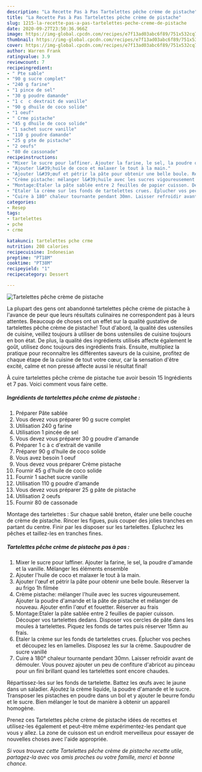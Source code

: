 ```yaml
---
description: "La Recette Pas à Pas Tartelettes pêche crème de pistache"
title: "La Recette Pas à Pas Tartelettes pêche crème de pistache"
slug: 1215-la-recette-pas-a-pas-tartelettes-peche-creme-de-pistache
date: 2020-09-27T23:50:36.966Z
image: https://img-global.cpcdn.com/recipes/e7f13ad03abc6f89/751x532cq70/tartelettes-peche-creme-de-pistache-photo-principale-de-la-recette.jpg
thumbnail: https://img-global.cpcdn.com/recipes/e7f13ad03abc6f89/751x532cq70/tartelettes-peche-creme-de-pistache-photo-principale-de-la-recette.jpg
cover: https://img-global.cpcdn.com/recipes/e7f13ad03abc6f89/751x532cq70/tartelettes-peche-creme-de-pistache-photo-principale-de-la-recette.jpg
author: Warren Frank
ratingvalue: 3.9
reviewcount: 7
recipeingredient:
- " Pte sable"
- "90 g sucre complet"
- "240 g farine"
- "1 pince de sel"
- "30 g poudre damande"
- "1 c  c dextrait de vanille"
- "90 g dhuile de coco solide"
- "1 oeuf"
- " Crme pistache"
- "45 g dhuile de coco solide"
- "1 sachet sucre vanille"
- "110 g poudre damande"
- "25 g pte de pistache"
- "2 oeufs"
- "80 de cassonade"
recipeinstructions:
- "Mixer le sucre pour laffiner. Ajouter la farine, le sel, la poudre d&#39;amande et la vanille. Mélanger les éléments ensemble"
- "Ajouter l&#39;huile de coco et malaxer le tout à la main."
- "Ajouter l&#39;œuf et pétrir la pâte pour obtenir une belle boule. Réserver la au frigo 1h filmée"
- "Crème pistache: mélanger l&#39;huile avec les sucres vigoureusement. Ajouter la poudre d&#39;amande et la pâte de pistache et mélanger de nouveau. Ajouter enfin l&#39;œuf et fouetter. Réserver au frais"
- "Montage:Etaler la pâte sablée entre 2 feuilles de papier cuisson. Découper vos tartelettes dedans. Disposer vos cercles de pâte dans les moules à tartelettes. Piquez les fonds de tartes puis réserver 15mn au frais."
- "Etaler la crème sur les fonds de tartelettes crues. Éplucher vos peches et découpez les en lamelles. Disposez les sur la crème. Saupoudrer de sucre vanillé"
- "Cuire à 180° chaleur tournante pendant 30mn. Laisser refroidir avant de démouler. Vous pouvez ajouter un peu de confiture d&#39;abricot au pinceau pour un fini brillant quand les tartelettes sont encore chaudes."
categories:
- Resep
tags:
- tartelettes
- pche
- crme

katakunci: tartelettes pche crme 
nutrition: 208 calories
recipecuisine: Indonesian
preptime: "PT18M"
cooktime: "PT38M"
recipeyield: "1"
recipecategory: Dessert

---
```



![Tartelettes pêche crème de pistache](https://img-global.cpcdn.com/recipes/e7f13ad03abc6f89/751x532cq70/tartelettes-peche-creme-de-pistache-photo-principale-de-la-recette.jpg)

La plupart des gens ont abandonné tartelettes pêche crème de pistache à l'avance de peur que leurs résultats culinaires ne correspondent pas à leurs attentes. Beaucoup de choses ont un effet sur la qualité gustative de tartelettes pêche crème de pistache! Tout d'abord, la qualité des ustensiles de cuisine, veillez toujours à utiliser de bons ustensiles de cuisine toujours en bon état. De plus, la qualité des ingrédients utilisés affecte également le goût, utilisez donc toujours des ingrédients frais. Ensuite, multipliez la pratique pour reconnaître les différentes saveurs de la cuisine, profitez de chaque étape de la cuisine de tout votre cœur, car la sensation d'être excité, calme et non pressé affecte aussi le résultat final!

<!--inarticleads1-->

À cuire tartelettes pêche crème de pistache tue avoir besoin 15 Ingrédients et 7 pas. Voici comment vous faire cette.

##### Ingrédients de tartelettes pêche crème de pistache :

1. Préparer  Pâte sablée
1. Vous devez vous préparer 90 g sucre complet
1. Utilisation 240 g farine
1. Utilisation 1 pincée de sel
1. Vous devez vous préparer 30 g poudre d&#39;amande
1. Préparer 1 c à c d&#39;extrait de vanille
1. Préparer 90 g d&#39;huile de coco solide
1. Vous avez besoin 1 oeuf
1. Vous devez vous préparer  Crème pistache
1. Fournir 45 g d&#39;huile de coco solide
1. Fournir 1 sachet sucre vanille
1. Utilisation 110 g poudre d&#39;amande
1. Vous devez vous préparer 25 g pâte de pistache
1. Utilisation 2 oeufs
1. Fournir 80 de cassonade


Montage des tartelettes : Sur chaque sablé breton, étaler une belle couche de crème de pistache. Rincer les figues, puis couper des jolies tranches en partant du centre. Finir par les disposer sur les tartelettes. Epluchez les pêches et taillez-les en tranches fines. 

<!--inarticleads2-->

##### Tartelettes pêche crème de pistache pas à pas :

1. Mixer le sucre pour laffiner. Ajouter la farine, le sel, la poudre d&#39;amande et la vanille. Mélanger les éléments ensemble
1. Ajouter l&#39;huile de coco et malaxer le tout à la main.
1. Ajouter l&#39;œuf et pétrir la pâte pour obtenir une belle boule. Réserver la au frigo 1h filmée
1. Crème pistache: mélanger l&#39;huile avec les sucres vigoureusement. Ajouter la poudre d&#39;amande et la pâte de pistache et mélanger de nouveau. Ajouter enfin l&#39;œuf et fouetter. Réserver au frais
1. Montage:Etaler la pâte sablée entre 2 feuilles de papier cuisson. Découper vos tartelettes dedans. Disposer vos cercles de pâte dans les moules à tartelettes. Piquez les fonds de tartes puis réserver 15mn au frais.
1. Etaler la crème sur les fonds de tartelettes crues. Éplucher vos peches et découpez les en lamelles. Disposez les sur la crème. Saupoudrer de sucre vanillé
1. Cuire à 180° chaleur tournante pendant 30mn. Laisser refroidir avant de démouler. Vous pouvez ajouter un peu de confiture d&#39;abricot au pinceau pour un fini brillant quand les tartelettes sont encore chaudes.


Répartissez-les sur les fonds de tartelette. Battez les œufs avec le jaune dans un saladier. Ajoutez la crème liquide, la poudre d&#39;amande et le sucre. Transposer les pistaches en poudre dans un bol et y ajouter le beurre fondu et le sucre. Bien mélanger le tout de manière à obtenir un appareil homogène. 

<!--inarticleads1-->

<p>
Prenez ces Tartelettes pêche crème de pistache idées de recettes et utilisez-les également et peut-être même expérimentez-les pendant que vous y allez. La zone de cuisson est un endroit merveilleux pour essayer de nouvelles choses avec l'aide appropriée.
</p>

<p>
<i>Si vous trouvez cette Tartelettes pêche crème de pistache recette utile, partagez-la avec vos amis proches ou votre famille, merci et bonne chance.</i>
</p>
